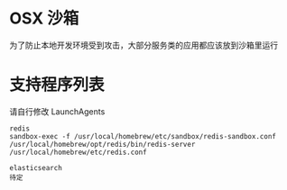 # OSX 沙箱

为了防止本地开发环境受到攻击，大部分服务类的应用都应该放到沙箱里运行

# 支持程序列表

请自行修改 LaunchAgents

```
redis
sandbox-exec -f /usr/local/homebrew/etc/sandbox/redis-sandbox.conf /usr/local/homebrew/opt/redis/bin/redis-server /usr/local/homebrew/etc/redis.conf

elasticsearch
待定
```

